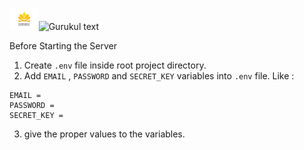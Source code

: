 <a><img src="static/images/Gurukul.png" height="35" alt="Gurukul Logo"/><img src="https://see.fontimg.com/api/renderfont4/Gg5D/eyJyIjoiZnMiLCJoIjoxMzAsInciOjIwMDAsImZzIjo2NSwiZmdjIjoiIzAwMDAwMCIsImJnYyI6IiNGRkZGRkYiLCJ0IjoxfQ/R3VydWt1bA/samarkan-normal.png" height="35" alt="Gurukul text"></a>
        

Before Starting the Server 
1. Create `.env` file inside root project directory.
2. Add `EMAIL` , `PASSWORD` and `SECRET_KEY` variables into `.env` file.
Like :
```
EMAIL = 
PASSWORD = 
SECRET_KEY = 
```
3. give the proper values to the variables.